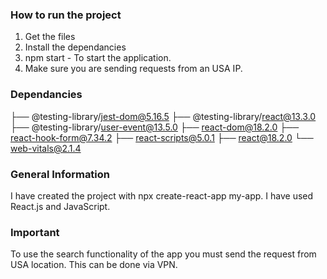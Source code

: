 ### How to run the project

1. Get the files
2. Install the dependancies
3. npm start - To start the application.
4. Make sure you are sending requests from an USA IP.

### Dependancies

├── @testing-library/jest-dom@5.16.5
├── @testing-library/react@13.3.0
├── @testing-library/user-event@13.5.0
├── react-dom@18.2.0
├── react-hook-form@7.34.2
├── react-scripts@5.0.1
├── react@18.2.0
└── web-vitals@2.1.4

### General Information

I have created the project with npx create-react-app my-app.
I have used React.js and JavaScript.

### Important

To use the search functionality of the app you must send the request from USA location.
This can be done via VPN.

